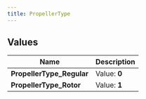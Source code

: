 ```yaml
---
title: PropellerType
---
```


## Values
| Name | Description |
| ---- | ----------- |
| **PropellerType_Regular** | Value: **0** |
| **PropellerType_Rotor** | Value: **1** |

